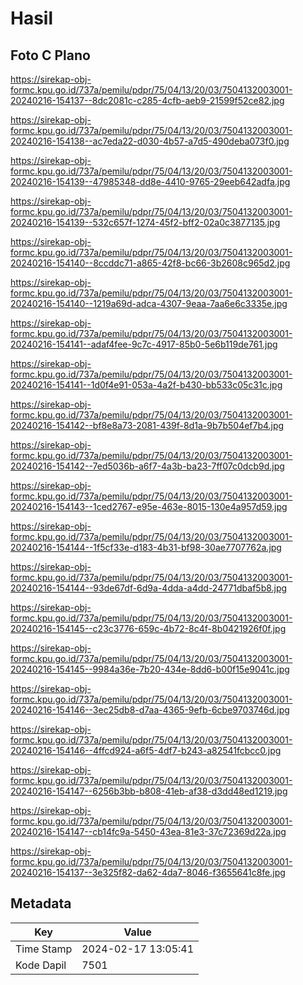 # Hasil

## Foto C Plano

https://sirekap-obj-formc.kpu.go.id/737a/pemilu/pdpr/75/04/13/20/03/7504132003001-20240216-154137--8dc2081c-c285-4cfb-aeb9-21599f52ce82.jpg

https://sirekap-obj-formc.kpu.go.id/737a/pemilu/pdpr/75/04/13/20/03/7504132003001-20240216-154138--ac7eda22-d030-4b57-a7d5-490deba073f0.jpg

https://sirekap-obj-formc.kpu.go.id/737a/pemilu/pdpr/75/04/13/20/03/7504132003001-20240216-154139--47985348-dd8e-4410-9765-29eeb642adfa.jpg

https://sirekap-obj-formc.kpu.go.id/737a/pemilu/pdpr/75/04/13/20/03/7504132003001-20240216-154139--532c657f-1274-45f2-bff2-02a0c3877135.jpg

https://sirekap-obj-formc.kpu.go.id/737a/pemilu/pdpr/75/04/13/20/03/7504132003001-20240216-154140--8ccddc71-a865-42f8-bc66-3b2608c965d2.jpg

https://sirekap-obj-formc.kpu.go.id/737a/pemilu/pdpr/75/04/13/20/03/7504132003001-20240216-154140--1219a69d-adca-4307-9eaa-7aa6e6c3335e.jpg

https://sirekap-obj-formc.kpu.go.id/737a/pemilu/pdpr/75/04/13/20/03/7504132003001-20240216-154141--adaf4fee-9c7c-4917-85b0-5e6b119de761.jpg

https://sirekap-obj-formc.kpu.go.id/737a/pemilu/pdpr/75/04/13/20/03/7504132003001-20240216-154141--1d0f4e91-053a-4a2f-b430-bb533c05c31c.jpg

https://sirekap-obj-formc.kpu.go.id/737a/pemilu/pdpr/75/04/13/20/03/7504132003001-20240216-154142--bf8e8a73-2081-439f-8d1a-9b7b504ef7b4.jpg

https://sirekap-obj-formc.kpu.go.id/737a/pemilu/pdpr/75/04/13/20/03/7504132003001-20240216-154142--7ed5036b-a6f7-4a3b-ba23-7ff07c0dcb9d.jpg

https://sirekap-obj-formc.kpu.go.id/737a/pemilu/pdpr/75/04/13/20/03/7504132003001-20240216-154143--1ced2767-e95e-463e-8015-130e4a957d59.jpg

https://sirekap-obj-formc.kpu.go.id/737a/pemilu/pdpr/75/04/13/20/03/7504132003001-20240216-154144--1f5cf33e-d183-4b31-bf98-30ae7707762a.jpg

https://sirekap-obj-formc.kpu.go.id/737a/pemilu/pdpr/75/04/13/20/03/7504132003001-20240216-154144--93de67df-6d9a-4dda-a4dd-24771dbaf5b8.jpg

https://sirekap-obj-formc.kpu.go.id/737a/pemilu/pdpr/75/04/13/20/03/7504132003001-20240216-154145--c23c3776-659c-4b72-8c4f-8b0421926f0f.jpg

https://sirekap-obj-formc.kpu.go.id/737a/pemilu/pdpr/75/04/13/20/03/7504132003001-20240216-154145--9984a36e-7b20-434e-8dd6-b00f15e9041c.jpg

https://sirekap-obj-formc.kpu.go.id/737a/pemilu/pdpr/75/04/13/20/03/7504132003001-20240216-154146--3ec25db8-d7aa-4365-9efb-6cbe9703746d.jpg

https://sirekap-obj-formc.kpu.go.id/737a/pemilu/pdpr/75/04/13/20/03/7504132003001-20240216-154146--4ffcd924-a6f5-4df7-b243-a82541fcbcc0.jpg

https://sirekap-obj-formc.kpu.go.id/737a/pemilu/pdpr/75/04/13/20/03/7504132003001-20240216-154147--6256b3bb-b808-41eb-af38-d3dd48ed1219.jpg

https://sirekap-obj-formc.kpu.go.id/737a/pemilu/pdpr/75/04/13/20/03/7504132003001-20240216-154147--cb14fc9a-5450-43ea-81e3-37c72369d22a.jpg

https://sirekap-obj-formc.kpu.go.id/737a/pemilu/pdpr/75/04/13/20/03/7504132003001-20240216-154137--3e325f82-da62-4da7-8046-f3655641c8fe.jpg


## Metadata

| Key        | Value               |
| ---------- | ------------------- |
| Time Stamp | 2024-02-17 13:05:41 |
| Kode Dapil | 7501                |



